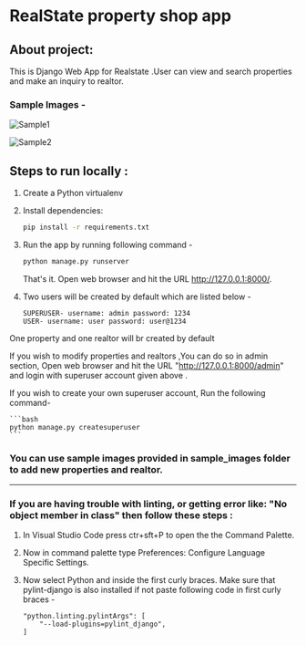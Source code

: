 # RealState property shop app

## About project:

This is Django Web App for Realstate .User can view and search properties and make an inquiry to realtor.

### Sample Images -

![Sample1](https://raw.githubusercontent.com/Alabhya268/RealState_property_shopapp/master/sample_images/project_sample/sample1.png)

![Sample2](https://raw.githubusercontent.com/Alabhya268/RealState_property_shopapp/master/sample_images/project_sample/sample2.png)

## Steps to run locally :

1. Create a Python virtualenv 

2. Install dependencies:

    ```bash
    pip install -r requirements.txt
    ```
3. Run the app by running following command -

     ```bash
     python manage.py runserver   
    ```
    That's it. Open web browser and hit the URL http://127.0.0.1:8000/. 

4. Two users will be created by default which are listed below -

    ```
    SUPERUSER- username: admin password: 1234
    USER- username: user password: user@1234
    ```

One property and one realtor will br created by default

If you wish to modify properties and realtors ,You can do so in admin section, Open web browser and hit the URL "http://127.0.0.1:8000/admin" and login with superuser account given above .

If you wish to create your own superuser account, Run the following command-

    ```bash
    python manage.py createsuperuser
    ```
### You can use sample images provided in sample_images folder to add new properties and realtor.
___

### If you are having trouble with linting, or getting error like: "No object member in class" then follow these steps :

1. In Visual Studio Code press ctr+sft+P to open the the Command Palette.

2. Now in command palette type Preferences: Configure Language Specific Settings.

3. Now select Python and inside the first curly braces. Make sure that pylint-django is also installed if not paste following code in first curly braces -

    ```
    "python.linting.pylintArgs": [
        "--load-plugins=pylint_django",
    ]
    ```
